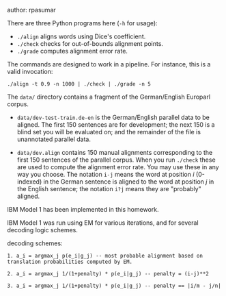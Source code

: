 author: rpasumar

There are three Python programs here (`-h` for usage):

 - `./align` aligns words using Dice's coefficient.
 - `./check` checks for out-of-bounds alignment points.
 - `./grade` computes alignment error rate.

The commands are designed to work in a pipeline. For instance, this is a valid invocation:

    ./align -t 0.9 -n 1000 | ./check | ./grade -n 5


The `data/` directory contains a fragment of the German/English Europarl corpus.

 - `data/dev-test-train.de-en` is the German/English parallel data to be aligned. The first 150 sentences are for development; the next 150 is a blind set you will be evaluated on; and the remainder of the file is unannotated parallel data.

 - `data/dev.align` contains 150 manual alignments corresponding to the first 150 sentences of the parallel corpus. When you run `./check` these are used to compute the alignment error rate. You may use these in any way you choose. The notation `i-j` means the word at position *i* (0-indexed) in the German sentence is aligned to the word at position *j* in the English sentence; the notation `i?j` means they are "probably" aligned.


IBM Model 1 has been implemented in this homework.

IBM Model 1 was run using EM for various iterations, and for several decoding logic schemes.

decoding schemes:

    1. a_i = argmax_j p(e_i|g_j) -- most probable alignment based on translation probabilities computed by EM.

    2. a_i = argmax_j 1/(1+penalty) * p(e_i|g_j) -- penalty = (i-j)**2

    3. a_i = argmax_j 1/(1+penalty) * p(e_i|g_j) -- penalty == |i/m - j/n|


